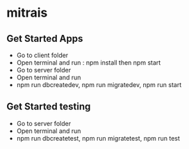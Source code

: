 # mitrais

## Get Started Apps

- Go to client folder
- Open terminal and run : npm install then npm start
- Go to server folder
- Open terminal and run
- npm run dbcreatedev, npm run migratedev, npm run start

## Get Started testing

- Go to server folder
- Open terminal and run
- npm run dbcreatetest, npm run migratetest, npm run test
